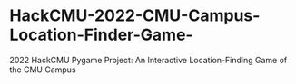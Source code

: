 # HackCMU-2022-CMU-Campus-Location-Finder-Game-
2022 HackCMU Pygame Project: An Interactive Location-Finding Game of the CMU Campus 

